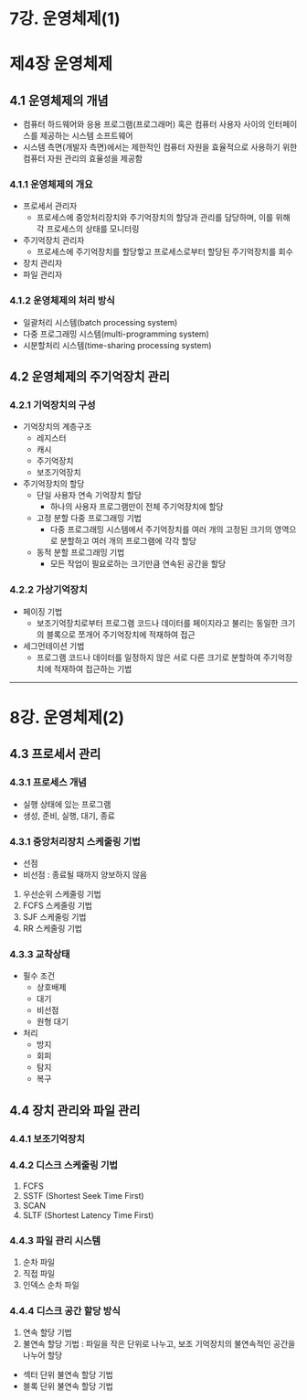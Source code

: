 # 7강. 운영체제(1)

# 제4장 운영체제

## 4.1 운영체제의 개념
* 컴퓨터 하드웨어와 응용 프로그램(프로그래머) 혹은 컴퓨터 사용자 사이의 인터페이스를 제공하는 시스템 소프트웨어
* 시스템 측면(개발자 측면)에서는 제한적인 컴퓨터 자원을 효율적으로 사용하기 위한 컴퓨터 자원 관리의 효율성을 제공함

### 4.1.1 운영체제의 개요

* 프로세서 관리자
  * 프로세스에 중앙처리장치와 주기억장치의 할당과 관리를 담당하며, 이를 위해 각 프로세스의 상태를 모니터링
* 주기억장치 관리자
  * 프로세스에 주기억장치를 할당핳고 프로세스로부터 할당된 주기억장치를 회수
* 장치 관리자
* 파일 관리자

### 4.1.2 운영체제의 처리 방식

* 일괄처리 시스템(batch processing system)
* 다중 프로그래밍 시스템(multi-programming system)
* 시분할처리 시스템(time-sharing processing system)

## 4.2 운영체제의 주기억장치 관리

### 4.2.1 기억장치의 구성

* 기억장치의 계층구조
  * 레지스터
  * 캐시
  * 주기억장치
  * 보조기억장치
* 주기억장치의 할당
  * 단일 사용자 연속 기억장치 할당
    * 하나의 사용자 프로그램만이 전체 주기억장치에 할당
  * 고정 분할 다중 프로그래밍 기법
    * 다중 프로그래밍 시스템에서 주기억장치를 여러 개의 고정된 크기의 영역으로 분할하고 여러 개의 프로그램에 각각 할당
  * 동적 분할 프로그래밍 기법
    * 모든 작업이 필요로하는 크기만큼 연속된 공간을 할당

### 4.2.2 가상기억장치
* 페이징 기법
  * 보조기억장치로부터 프로그램 코드나 데이터를 페이지라고 불리는 동일한 크기의 블록으로 쪼개어 주기억장치에 적재하여 접근
* 세그먼테이션 기법
  * 프로그램 코드나 데이터를 일정하지 않은 서로 다른 크기로 분할하여 주기억장치에 적재하여 접근하는 기법

---
# 8강. 운영체제(2)

## 4.3 프로세서 관리

### 4.3.1 프로세스 개념
* 실행 상태에 있는 프로그램
* 생성, 준비, 실행, 대기, 종료  

### 4.3.1 중앙처리장치 스케줄링 기법
* 선점
* 비선점 : 종료될 때까지 양보하지 않음
1. 우선순위 스케줄링 기법
2. FCFS 스케줄링 기법
3. SJF 스케줄링 기법
4. RR 스케줄링 기법

### 4.3.3 교착상태 

* 필수 조건
  * 상호배제
  * 대기
  * 비선점
  * 원형 대기
* 처리
  * 방지
  * 회피
  * 탐지
  * 복구

## 4.4 장치 관리와 파일 관리

### 4.4.1 보조기억장치

### 4.4.2 디스크 스케줄링 기법

1. FCFS 
2. SSTF (Shortest Seek Time First)
3. SCAN
4. SLTF (Shortest Latency Time First)

### 4.4.3 파일 관리 시스템

1. 순차 파일
2. 직접 파일
3. 인덱스 순차 파일

### 4.4.4 디스크 공간 할당 방식

1. 연속 할당 기법
2. 불연속 할당 기법 : 파일을 작은 단위로 나누고, 보조 기억장치의 불연속적인 공간을 나누어 할당
  * 섹터 단위 불연속 할당 기법
  * 블록 단위 불연속 할당 기법